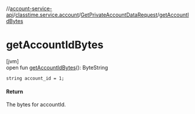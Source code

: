 //[account-service-api](../../../index.md)/[classtime.service.account](../index.md)/[GetPrivateAccountDataRequest](index.md)/[getAccountIdBytes](get-account-id-bytes.md)

# getAccountIdBytes

[jvm]\
open fun [getAccountIdBytes](get-account-id-bytes.md)(): ByteString

`string account_id = 1;`

#### Return

The bytes for accountId.
